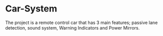 # Car-System
The project is a remote control car that has 3 main features; passive lane detection, sound system, Warning Indicators and Power Mirrors. 
